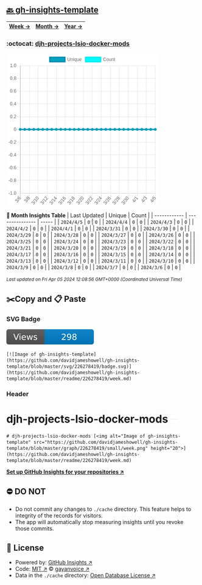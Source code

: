 ## [🔙 gh-insights-template](https://github.com/davidjameshowell/gh-insights-template)
| [**Week →**](https://github.com/davidjameshowell/gh-insights-template/blob/master/readme/226278419/week.md) | [**Month →**](https://github.com/davidjameshowell/gh-insights-template/blob/master/readme/226278419/month.md) | [**Year →**](https://github.com/davidjameshowell/gh-insights-template/blob/master/readme/226278419/year.md) |
 | ------------ | --------------- | ----- |

### :octocat: [djh-projects-lsio-docker-mods](https://github.com/davidjameshowell/djh-projects-lsio-docker-mods)
![Image of gh-insights-template](https://github.com/davidjameshowell/gh-insights-template/blob/master/graph/226278419/large/month.png)

**:calendar: Month Insights Table**
| Last Updated | Unique | Count |
 | ------------ | --------------- | ----- |
 | `2024/4/5` |  `0` | `0` |
 | `2024/4/4` |  `0` | `0` |
 | `2024/4/3` |  `0` | `0` |
 | `2024/4/2` |  `0` | `0` |
 | `2024/4/1` |  `0` | `0` |
 | `2024/3/31` |  `0` | `0` |
 | `2024/3/30` |  `0` | `0` |
 | `2024/3/29` |  `0` | `0` |
 | `2024/3/28` |  `0` | `0` |
 | `2024/3/27` |  `0` | `0` |
 | `2024/3/26` |  `0` | `0` |
 | `2024/3/25` |  `0` | `0` |
 | `2024/3/24` |  `0` | `0` |
 | `2024/3/23` |  `0` | `0` |
 | `2024/3/22` |  `0` | `0` |
 | `2024/3/21` |  `0` | `0` |
 | `2024/3/20` |  `0` | `0` |
 | `2024/3/19` |  `0` | `0` |
 | `2024/3/18` |  `0` | `0` |
 | `2024/3/17` |  `0` | `0` |
 | `2024/3/16` |  `0` | `0` |
 | `2024/3/15` |  `0` | `0` |
 | `2024/3/14` |  `0` | `0` |
 | `2024/3/13` |  `0` | `0` |
 | `2024/3/12` |  `0` | `0` |
 | `2024/3/11` |  `0` | `0` |
 | `2024/3/10` |  `0` | `0` |
 | `2024/3/9` |  `0` | `0` |
 | `2024/3/8` |  `0` | `0` |
 | `2024/3/7` |  `0` | `0` |
 | `2024/3/6` |  `0` | `0` |

<small><i>Last updated on Fri Apr 05 2024 12:08:56 GMT+0000 (Coordinated Universal Time)</i></small>

## ✂️Copy and 📋 Paste
### SVG Badge
[![Image of gh-insights-template](https://github.com/davidjameshowell/gh-insights-template/blob/master/svg/226278419/badge.svg)](https://github.com/davidjameshowell/gh-insights-template/blob/master/readme/226278419/week.md)
```readme
[![Image of gh-insights-template](https://github.com/davidjameshowell/gh-insights-template/blob/master/svg/226278419/badge.svg)](https://github.com/davidjameshowell/gh-insights-template/blob/master/readme/226278419/week.md)
```
### Header
# djh-projects-lsio-docker-mods [<img alt="Image of gh-insights-template" src="https://github.com/davidjameshowell/gh-insights-template/blob/master/graph/226278419/small/week.png" height="20">](https://github.com/davidjameshowell/gh-insights-template/blob/master/readme/226278419/week.md)
```readme
# djh-projects-lsio-docker-mods [<img alt="Image of gh-insights-template" src="https://github.com/davidjameshowell/gh-insights-template/blob/master/graph/226278419/small/week.png" height="20">](https://github.com/davidjameshowell/gh-insights-template/blob/master/readme/226278419/week.md)
```
[**Set up GitHub Insights for your repositories ↗️**](https://github.com/gayanvoice/github-insights)
## ⛔ DO NOT
- Do not commit any changes to `./cache` directory. This feature helps to integrity of the records for visitors.
- The app will automatically stop measuring insights until you revoke those commits.
## 📄 License
- Powered by: [GitHub Insights ↗️](https://github.com/gayanvoice/github-insights)
- Code: [MIT ↗️](./LICENSE) © [gayanvoice ↗️](https://github.com/gayanvoice)
- Data in the `./cache` directory: [Open Database License ↗️](https://opendatacommons.org/licenses/odbl/1-0/)
